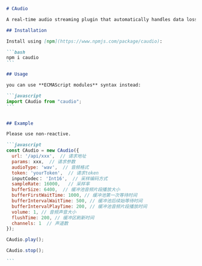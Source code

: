 ````markdown
# CAudio

A real-time audio streaming plugin that automatically handles data loss, with support for HTTP.

## Installation

Install using [npm](https://www.npmjs.com/package/caudio):

```bash
npm i caudio
```

## Usage

you can use **ECMAScript modules** syntax instead:

```javascript
import CAudio from "caudio";
```


## Example

Please use non-reactive.

```javascript
const CAudio = new CAudio({
  url: '/api/xxx',  // 请求地址
  params: xxx,  // 请求参数
  audioType: 'wav',  // 音频格式 
  token: 'yourToken',  // 请求token
  inputCodec： 'Int16',  // 采样编码方式
  sampleRate: 16000,   // 采样率
  bufferSize: 6400,  // 缓冲池音频片段播放大小
  bufferFirstWaitTime: 1000, // 缓冲池第一次等待时间
  bufferIntervalWaitTime: 500, // 缓冲池后续始等待时间
  bufferIntervalPlayTime: 200, // 缓冲池音频片段播放时间
  volume: 1, // 音频声音大小
  flushTime: 200, // 缓冲区刷新时间
  channels: 1  // 声道数
});

CAudio.play();

CAudio.stop();

```

````

